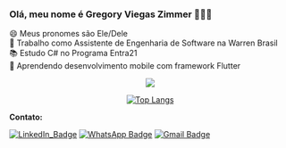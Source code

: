 ### Olá, meu nome é Gregory Viegas Zimmer 👨🏻‍💻

😄 Meus pronomes são Ele/Dele <br>
🚀 Trabalho como Assistente de Engenharia de Software na Warren Brasil <br>
📚 Estudo C# no Programa Entra21 <br>
🎯 Aprendendo desenvolvimento mobile com framework Flutter 

<div align="center">
<p align="center" >
<a href="https://github.com/anuraghazra/github-readme-stats"> 
    <img  src="https://github-readme-stats.vercel.app/api?username=greemerbr&&show_icons=true&theme=tokyonight"/>
  </a>
</p>


[![Top Langs](https://github-readme-stats.vercel.app/api/top-langs/?username=greemerbr&layout=compact)](https://github.com/greemerbr/github-readme-stats)
</div>

**Contato:**

[![LinkedIn_Badge](https://img.shields.io/badge/LinkedIn-0077B5?style=for-the-badge&logo=linkedin&logoColor=white)](https://www.linkedin.com/in/gregoryviegaszimmer/)
[![WhatsApp Badge](https://img.shields.io/badge/WhatsApp-25D366?style=for-the-badge&logo=whatsapp&logoColor=white)](https://wa.me/5547991885219) 
[![Gmail Badge](https://img.shields.io/badge/Gmail-D14836?style=for-the-badge&logo=gmail&logoColor=white&link=mailto:gregory.v.zimmer@gmail.com)](mailto:gregory.v.zimmer@gmail.com)
